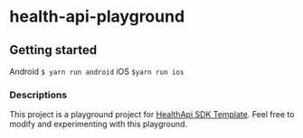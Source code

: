 
# health-api-playground

## Getting started

Android `$ yarn run android`
iOS `$yarn run ios`

### Descriptions

This project is a playground project for [HealthApi SDK Template](https://github.com/panjiyudasetya/RNHealthApi). Feel free to modify and experimenting with this playground.
  